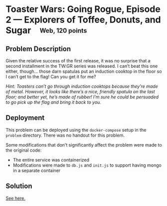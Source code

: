 # Toaster Wars: Going Rogue, Episode 2 &mdash; Explorers of Toffee, Donuts, and Sugar&emsp;<sub><sup>Web, 120 points</sup></sub>

## Problem Description

Given the relative success of the first release, it was no surprise that a second installment in the TW:GR series was released. I can’t beat this one either, though... those darn spatulas put an induction cooktop in the floor so I can’t get to the flag! Can you get it for me?

_Hint: Toasters can’t go through induction cooktops because they’re made of metal. However, it looks like there’s a nice, friendly spatula on the last floor; and better yet, he’s made of rubber! I’m sure he could be persuaded to go pick up the flag and bring it back to you._

## Deployment

This problem can be deployed using the `docker-compose` setup in the `problem` directory.  There was no handout for this problem.

Some modifications that don't significantly affect the problem were made to the original code:

- The entire service was containerized
- Modifications were made to `db.js` and `init.js` to support having mongo in a separate container

## Solution

[See here.](https://dttw.tech/posts/By-pGLsNL#toaster-wars-going-rogue-episode-2-explorers-of-toffee-donuts-and-sugar)

